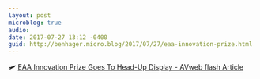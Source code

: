 ```yaml
---
layout: post
microblog: true
audio: 
date: 2017-07-27 13:12 -0400
guid: http://benhager.micro.blog/2017/07/27/eaa-innovation-prize.html
---
```

🛩 [EAA Innovation Prize Goes To Head-Up Display - AVweb flash Article](https://www.avweb.com/avwebflash/news/EAA-Innovation-Prize-Goes-To-Head-Up-Display-229391-1.html)
